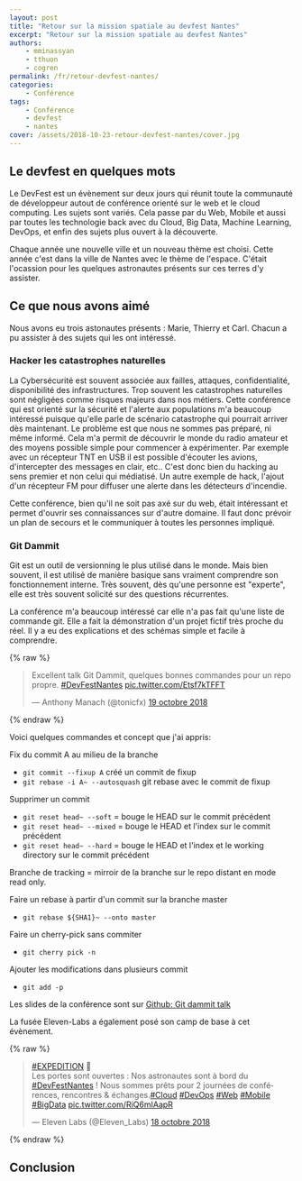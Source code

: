 ```yaml
---
layout: post
title: "Retour sur la mission spatiale au devfest Nantes"
excerpt: "Retour sur la mission spatiale au devfest Nantes"
authors:
    - mminassyan
    - tthuon
    - cogren
permalink: /fr/retour-devfest-nantes/
categories:
    - Conférence
tags:
    - Conférence
    - devfest
    - nantes
cover: /assets/2018-10-23-retour-devfest-nantes/cover.jpg
---
```


## Le devfest en quelques mots

Le DevFest est un évènement sur deux jours qui réunit toute la communauté de développeur autout de conférence orienté sur le web et le cloud computing. Les sujets sont variés. Cela passe par du Web, Mobile et aussi par toutes les technologie back avec du Cloud, Big Data, Machine Learning, DevOps, et enfin des sujets plus ouvert à la découverte.

Chaque année une nouvelle ville et un nouveau thème est choisi. Cette année c'est dans la ville de Nantes avec le thème de l'espace. C'était l'ocassion pour les quelques astronautes présents sur ces terres d'y assister.

## Ce que nous avons aimé

Nous avons eu trois astonautes présents : Marie, Thierry et Carl. Chacun a pu assister à des sujets qui les ont intéressé.

### Hacker les catastrophes naturelles

La Cybersécurité est souvent associée aux failles, attaques, confidentialité, disponibilité des infrastructures. Trop souvent les catastrophes naturelles sont négligées comme risques majeurs dans nos métiers. Cette conférence qui est orienté sur la sécurité et l'alerte aux populations m'a beaucoup intéressé puisque qu'elle parle de scénario catastrophe qui pourrait arriver dès maintenant. Le problème est que nous ne sommes pas préparé, ni même informé. Cela m'a permit de découvrir le monde du radio amateur et des moyens possible simple pour commencer à expérimenter. Par exemple avec un récepteur TNT en USB il est possible d'écouter les avions, d'intercepter des messages en clair, etc.. C'est donc bien du hacking au sens premier et non celui qui médiatisé. Un autre exemple de hack, l'ajout d'un récepteur FM pour diffuser une alerte dans les détecteurs d'incendie. 

Cette conférence, bien qu'il ne soit pas axé sur du web, était intéressant et permet d'ouvrir ses connaissances sur d'autre domaine. Il faut donc prévoir un plan de secours et le communiquer à toutes les personnes impliqué.


### Git Dammit

Git est un outil de versionning le plus utilisé dans le monde. Mais bien souvent, il est utilisé de manière basique sans vraiment comprendre son fonctionnement interne. Très souvent, dès qu'une personne est "experte", elle est très souvent solicité sur des questions récurrentes. 

La conférence m'a beaucoup intéressé car elle n'a pas fait qu'une liste de commande git. Elle a fait la démonstration d'un projet fictif très proche du réel. Il y a eu des explications et des schémas simple et facile à comprendre.

{% raw %}
<blockquote class="twitter-tweet" data-lang="fr"><p lang="fr" dir="ltr">Excellent talk Git Dammit, quelques bonnes commandes pour un repo propre. <a href="https://twitter.com/hashtag/DevFestNantes?src=hash&amp;ref_src=twsrc%5Etfw">#DevFestNantes</a> <a href="https://t.co/Etsf7kTFFT">pic.twitter.com/Etsf7kTFFT</a></p>&mdash; Anthony Manach (@tonicfx) <a href="https://twitter.com/tonicfx/status/1053196563907010561?ref_src=twsrc%5Etfw">19 octobre 2018</a></blockquote>
<script async src="https://platform.twitter.com/widgets.js" charset="utf-8"></script>
{% endraw %}

Voici quelques commandes et concept que j'ai appris:
 
Fix du commit A au milieu de la branche
- `git commit --fixup A` créé un commit de fixup 
- `git rebase -i A~ --autosquash` git rebase avec le commit de fixup

Supprimer un commit
- `git reset head~ --soft` = bouge le HEAD sur le commit précédent
- `git reset head~ --mixed` = bouge le HEAD et l'index sur le commit précédent
- `git reset head~ --hard` = bouge le HEAD et l'index et le working directory sur le commit précédent

Branche de tracking = mirroir de la branche sur le repo distant en mode read only.

Faire un rebase à partir d'un commit sur la branche master
- `git rebase ${SHA1}~ --onto master`

Faire un cherry-pick sans commiter
- `git cherry pick -n`

Ajouter les modifications dans plusieurs commit
- `git add -p`

Les slides de la conférence sont sur [Github: Git dammit talk](https://mghignet.github.io/git-dammit-talk/)


La fusée Eleven-Labs a également posé son camp de base à cet évènement.

{% raw %}
<blockquote class="twitter-tweet" data-lang="fr"><p lang="fr" dir="ltr"><a href="https://twitter.com/hashtag/EXPEDITION?src=hash&amp;ref_src=twsrc%5Etfw">#EXPEDITION</a> 🚀<br>Les portes sont ouvertes : Nos astronautes sont à bord du <a href="https://twitter.com/hashtag/DevFestNantes?src=hash&amp;ref_src=twsrc%5Etfw">#DevFestNantes</a> ! Nous sommes prêts pour 2 journées de conférences, rencontres &amp; échanges.<a href="https://twitter.com/hashtag/Cloud?src=hash&amp;ref_src=twsrc%5Etfw">#Cloud</a> <a href="https://twitter.com/hashtag/DevOps?src=hash&amp;ref_src=twsrc%5Etfw">#DevOps</a> <a href="https://twitter.com/hashtag/Web?src=hash&amp;ref_src=twsrc%5Etfw">#Web</a> <a href="https://twitter.com/hashtag/Mobile?src=hash&amp;ref_src=twsrc%5Etfw">#Mobile</a> <a href="https://twitter.com/hashtag/BigData?src=hash&amp;ref_src=twsrc%5Etfw">#BigData</a> <a href="https://t.co/RiQ6mIAapR">pic.twitter.com/RiQ6mIAapR</a></p>&mdash; Eleven Labs (@Eleven_Labs) <a href="https://twitter.com/Eleven_Labs/status/1052834386259955712?ref_src=twsrc%5Etfw">18 octobre 2018</a></blockquote>
<script async src="https://platform.twitter.com/widgets.js" charset="utf-8"></script>
{% endraw %}

## Conclusion  

